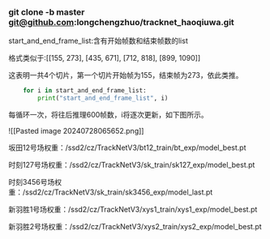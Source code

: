 ### git clone -b master git@github.com:longchengzhuo/tracknet_haoqiuwa.git
start_and_end_frame_list:含有开始帧数和结束帧数的list

格式类似于:[[155, 273], [435, 671], [712, 818], [899, 1090]]

这表明一共4个切片，第一个切片开始帧为155，结束帧为273，依此类推。

```python
    for i in start_and_end_frame_list:
        print("start_and_end_frame_list", i)
```

每循环一次，将往后推理600帧数，i将逐次更新，如下图所示。

![[Pasted image 20240728065652.png]]

坂田12号场权重：/ssd2/cz/TrackNetV3/bt12_train/bt_exp/model_best.pt

时刻127号场权重：/ssd2/cz/TrackNetV3/sk_train/sk127_exp/model_best.pt

时刻3456号场权重：/ssd2/cz/TrackNetV3/sk_train/sk3456_exp/model_last.pt

新羽胜1号场权重：/ssd2/cz/TrackNetV3/xys1_train/xys1_exp/model_best.pt

新羽胜2号场权重：/ssd2/cz/TrackNetV3/xys2_train/xys2_exp/model_best.pt
